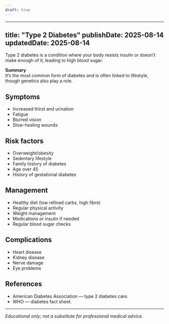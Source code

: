 ```yaml
---
draft: true
---
```


---
title: "Type 2 Diabetes"
publishDate: 2025-08-14
updatedDate: 2025-08-14
---

Type 2 diabetes is a condition where your body resists insulin or doesn’t make enough of it, leading to high blood sugar.

**Summary**  
It’s the most common form of diabetes and is often linked to lifestyle, though genetics also play a role.

## Symptoms

- Increased thirst and urination  
- Fatigue  
- Blurred vision  
- Slow-healing wounds

## Risk factors

- Overweight/obesity  
- Sedentary lifestyle  
- Family history of diabetes  
- Age over 45  
- History of gestational diabetes

## Management

- Healthy diet (low refined carbs, high fibre)  
- Regular physical activity  
- Weight management  
- Medications or insulin if needed  
- Regular blood sugar checks

## Complications

- Heart disease  
- Kidney disease  
- Nerve damage  
- Eye problems

## References

- American Diabetes Association — type 2 diabetes care.  
- WHO — diabetes fact sheet.

---

*Educational only; not a substitute for professional medical advice.*
